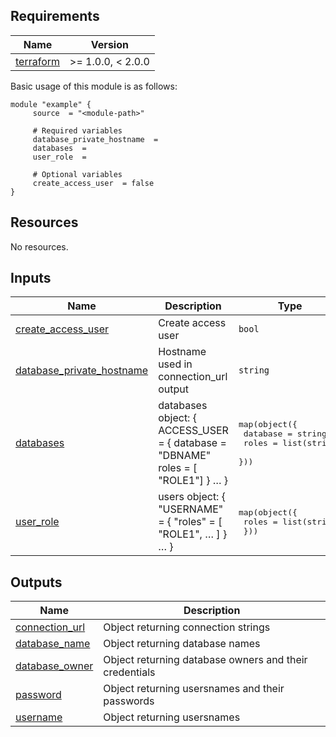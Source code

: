 <!-- BEGIN_AUTOMATED_TF_DOCS_BLOCK -->
## Requirements

| Name | Version |
|------|---------|
| <a name="requirement_terraform"></a> [terraform](#requirement\_terraform) | >= 1.0.0, < 2.0.0 |

Basic usage of this module is as follows:

```hcl
module "example" {
  	 source  = "<module-path>"
  
	 # Required variables
  	 database_private_hostname  = 
  	 databases  = 
  	 user_role  = 
  
	 # Optional variables
  	 create_access_user  = false
}
```

## Resources

No resources.
## Inputs

| Name | Description | Type | Default | Required |
|------|-------------|------|---------|:--------:|
| <a name="input_create_access_user"></a> [create\_access\_user](#input\_create\_access\_user) | Create access user | `bool` | `false` | no |
| <a name="input_database_private_hostname"></a> [database\_private\_hostname](#input\_database\_private\_hostname) | Hostname used in connection\_url output | `string` | n/a | yes |
| <a name="input_databases"></a> [databases](#input\_databases) | databases object: { ACCESS\_USER = { database = "DBNAME" roles = [ "ROLE1"] } … } | <pre>map(object({<br>    database = string<br>    roles = list(string)<br>  }))</pre> | n/a | yes |
| <a name="input_user_role"></a> [user\_role](#input\_user\_role) | users object: { "USERNAME" = { "roles" = [ "ROLE1", … ] } … } | <pre>map(object({<br>    roles = list(string)<br>  }))</pre> | n/a | yes |
## Outputs

| Name | Description |
|------|-------------|
| <a name="output_connection_url"></a> [connection\_url](#output\_connection\_url) | Object returning connection strings |
| <a name="output_database_name"></a> [database\_name](#output\_database\_name) | Object returning database names |
| <a name="output_database_owner"></a> [database\_owner](#output\_database\_owner) | Object returning database owners and their credentials |
| <a name="output_password"></a> [password](#output\_password) | Object returning usersnames and their passwords |
| <a name="output_username"></a> [username](#output\_username) | Object returning usersnames |
<!-- END_AUTOMATED_TF_DOCS_BLOCK -->